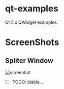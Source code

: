 # qt-examples
Qt 5.x QWidget examples

# ScreenShots
  ## Spliter Window
  ![screenhot](screenshotss/img/example-splitterwindow.gif)
 

 - [ ] TODO: blabla...
